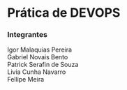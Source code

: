# Prática de DEVOPS

### Integrantes
Igor Malaquias Pereira <br>
Gabriel Novais Bento <br>
Patrick Serafin de Souza <br>
Livia Cunha Navarro <br>
Fellipe Meira <br>
